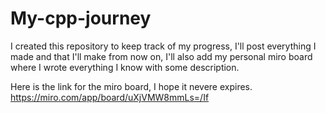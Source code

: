 # My-cpp-journey
I created this repository to keep track of my progress, I'll post everything I made and that I'll make from now on, I'll also add my personal miro board where I wrote everything I know with some description.

Here is the link for the miro board, I hope it nevere expires.
https://miro.com/app/board/uXjVMW8mmLs=/If

